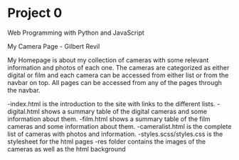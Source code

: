 # Project 0

Web Programming with Python and JavaScript


My Camera Page - Gilbert Revil

My Homepage is about my collection of cameras with some relevant information
and photos of each one. The cameras are categorized as either digital or film 
and each camera can be accessed from either list or from the navbar on top.
All pages can be accessed from any of the pages through the navbar.

-index.html is the introduction to the site with links
    to the different lists.
-digital.html shows a summary table of the digital cameras and some
    information about them.
-film.html shows a summary table of the film cameras and some
    information about them.
-cameralist.html is the complete list of cameras with photos
    and information.
-styles.scss/styles.css is the stylesheet for the html pages
-res folder contains the images of the cameras as well as the html background
